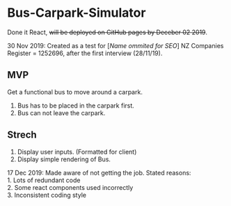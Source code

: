 # Bus-Carpark-Simulator

Done it React, ~~will be deployed on GitHub pages by Deceber 02 2019~~.

30 Nov 2019: Created as a test for [*Name ommited for SEO*] NZ Companies Register = 1252696, after the first interview (28/11/19).  

## MVP

Get a functional bus to move around a carpark.
  1. Bus has to be placed in the carpark first.
  2. Bus can not leave the carpark.

## Strech
  1. Display user inputs. (Formatted for client)
  2. Display simple rendering of Bus.
  
  
  17 Dec 2019: Made aware of not getting the job.
              Stated reasons:  
                1. Lots of redundant code  
                2. Some react components used incorrectly  
                3. Inconsistent coding style  
